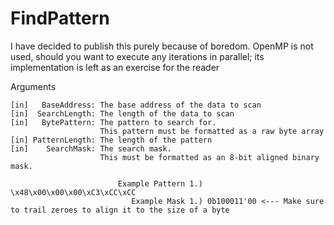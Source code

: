 # FindPattern
I have decided to publish this purely because of boredom. OpenMP is not used, should you want to execute any iterations in parallel; its implementation is left as an exercise for the reader

Arguments
```
[in]   BaseAddress: The base address of the data to scan
[in]  SearchLength: The length of the data to scan
[in]   BytePattern: The pattern to search for.
                    This pattern must be formatted as a raw byte array
[in] PatternLength: The length of the pattern
[in]    SearchMask: The search mask.
                    This must be formatted as an 8-bit aligned binary mask.

                        Example Pattern 1.) \x48\x00\x00\x00\xC3\xCC\xCC
                           Example Mask 1.) 0b100011'00 <--- Make sure to trail zeroes to align it to the size of a byte
```
